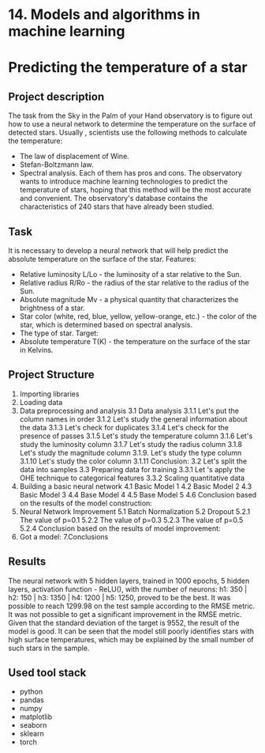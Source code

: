 # 14. Models and algorithms in machine learning
# Predicting the temperature of a star
## Project description
The task from the Sky in the Palm of your Hand observatory is to figure out how to use a neural network to determine the temperature on the surface of detected stars.
Usually , scientists use the following methods to calculate the temperature:
- The law of displacement of Wine.
- Stefan-Boltzmann law.
- Spectral analysis.
Each of them has pros and cons.
The observatory wants to introduce machine learning technologies to predict the temperature of stars, hoping that this method will be the most accurate and convenient.
The observatory's database contains the characteristics of 240 stars that have already been studied.
## Task
It is necessary to develop a neural network that will help predict the absolute temperature on the surface of the star.
Features:
- Relative luminosity L/Lo - the luminosity of a star relative to the Sun.
- Relative radius R/Ro - the radius of the star relative to the radius of the Sun.
- Absolute magnitude Mv - a physical quantity that characterizes the brightness of a star.
- Star color (white, red, blue, yellow, yellow-orange, etc.) - the color of the star, which is determined based on spectral analysis.
- The type of star.
Target:
- Absolute temperature T(K) - the temperature on the surface of the star in Kelvins.
## Project Structure
1. Importing libraries
2. Loading data
3. Data preprocessing and analysis
	3.1 Data analysis
		3.1.1 Let's put the column names in order
		3.1.2 Let's study the general information about the data
		3.1.3 Let's check for duplicates
		3.1.4 Let's check for the presence of passes
		3.1.5 Let's study the temperature column
		3.1.6 Let's study the luminosity column
		3.1.7 Let's study the radius column
		3.1.8 Let's study the magnitude column
		3.1.9. Let's study the type column
		3.1.10 Let's study the color column
		3.1.11 Conclusion:
	3.2 Let's split the data into samples
	3.3 Preparing data for training
		3.3.1 Let 's apply the OHE technique to categorical features
		3.3.2 Scaling quantitative data
4. Building a basic neural network
	4.1 Basic Model 1
	4.2 Basic Model 2
	4.3 Basic Model 3
	4.4 Base Model 4
	4.5 Base Model 5
	4.6 Conclusion based on the results of the model construction: 
5. Neural Network Improvement
	5.1 Batch Normalization
	5.2 Dropout
		5.2.1 The value of p=0.1
		5.2.2 The value of p=0.3
		5.2.3 The value of p=0.5
		5.2.4 Conclusion based on the results of model improvement:
6. Got a model:
7.Conclusions  
## Results
The neural network with 5 hidden layers, trained in 1000 epochs, 5 hidden layers, activation function - ReLU(), with the number of neurons: h1: 350 | h2: 150 | h3: 1350 | h4: 1200 | h5: 1250, proved to be the best. 
It was possible to reach 1299.98 on the test sample according to the RMSE metric. 
It was not possible to get a significant improvement in the RMSE metric. 
Given that the standard deviation of the target is 9552, the result of the model is good. 
It can be seen that the model still poorly identifies stars with high surface temperatures, which may be explained by the small number of such stars in the sample.
## Used tool stack
- python
- pandas
- numpy
- matplotlib
- seaborn
- sklearn
- torch
